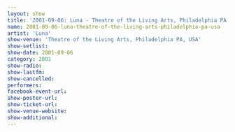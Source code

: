 ```yaml
---
layout: show
title: '2001-09-06: Luna - Theatre of the Living Arts, Philadelphia PA, USA'
name: 2001-09-06-luna-theatre-of-the-living-arts-philadelphia-pa-usa
artist: 'Luna'
show-venue: 'Theatre of the Living Arts, Philadelphia PA, USA'
show-setlist: 
show-date: 2001-09-06
category: 2001
show-radio: 
show-lastfm: 
show-cancelled: 
performers: 
facebook-event-url: 
show-poster-url: 
show-ticket-url: 
show-venue-website: 
show-additional: 
---
```


